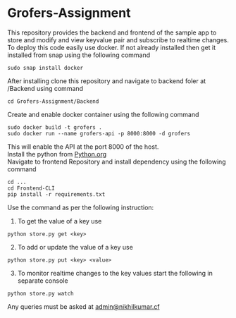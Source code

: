 # Grofers-Assignment
This repository provides the backend and frontend of the sample app to store and modify and view keyvalue pair and subscribe to realtime changes.<br/>
To deploy this code easily use docker. If not already installed then get it installed from snap using the following command<br/>
```
sudo snap install docker
```
After installing clone this repository and navigate to backend foler at /Backend using command<br/>
```
cd Grofers-Assignment/Backend
```
Create and enable docker container using the following command<br/>
```
sudo docker build -t grofers .
sudo docker run --name grofers-api -p 8000:8000 -d grofers
```
This will enable the API at the port 8000 of the host.<br/>
Install the python from [Python.org](https://python.org)<br/>
Navigate to frontend Repository and install dependency using the following command
```
cd ...
cd Frontend-CLI
pip install -r requirements.txt
```
Use the command as per the following instruction:<br/>
1. To get the value of a key use
```
python store.py get <key>
```
2. To add or update the value of a key use
```
python store.py put <key> <value>

```
3. To monitor realtime changes to the key values start the following in separate console
```
python store.py watch
```
Any queries must be asked at admin@nikhilkumar.cf
